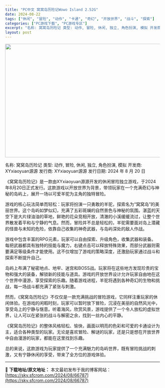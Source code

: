 ```yaml
---
title: "PC中文 窝窝岛历险记Wowo Island 2.52G"
date: 2024-08-22
tags: ["休闲", "冒险", "动作", "卡通", "奇幻", "开放世界", "战斗", "探索"]
categories: ["PC游戏下载", "PC游戏专区"]
excerpt: "名称: 窝窝岛历险记 类型: 动作, 冒险, 休闲, 独立, 角色扮演, 模拟 开发商: XYxiaoyuan源源 发行商: XYxiaoyuan源源 发行日期: 2024 年 8 月 20 日 《窝窝岛历险记》是一款由XYxiaoyuan源源开发的休闲冒险独立游戏，于2024年8月20日正式发行。&hellip;"
layout: post
---
```


<img class="aligncenter size-full wp-image-66789" src="https://sky.sfcrom.com/wp-content/uploads/2024/08/2024082203545435.webp" alt="" width="660" height="370" />

名称: 窝窝岛历险记
类型: 动作, 冒险, 休闲, 独立, 角色扮演, 模拟
开发商: XYxiaoyuan源源
发行商: XYxiaoyuan源源
发行日期: 2024 年 8 月 20 日

《窝窝岛历险记》是一款由XYxiaoyuan源源开发的休闲冒险独立游戏，于2024年8月20日正式发行。这款游戏以开放世界为背景，带领玩家在一个充满奇幻与神秘的岛屿上，展开一场以可爱羊驼为主角的独特冒险。

游戏的核心玩法简单而轻松：玩家将扮演一只勇敢的羊驼，探索名为“窝窝岛”的美丽世界。这个岛屿如梦似幻，充满了五彩斑斓的自然景色与神秘的氛围。湛蓝的天空下是大片绿油油的草地，鲜艳的花朵竞相开放，清澈的小溪缓缓流过，让整个世界散发着平和与宁静的气息。然而，冒险并不总是轻松的，羊驼需要面对岛上潜藏的怪兽与未知的危险，依靠自己收集的神奇武器，与岛屿深处的敌人作战。

游戏中包含丰富的RPG元素，玩家可以自由探索、升级角色，收集武器和装备。每把武器都具有独特的技能与魔力，右键点击可以释放特殊效果，而部分武器则需要满足等级条件才能使用。这不仅增加了游戏的策略深度，还激励玩家通过战斗和探索不断提升自己。

岛屿上布满了秘密地点、地牢、迷宫和BOSS战。玩家将在这些地方发现珍贵的宝物和强大的装备，解锁新的技能与道具。游戏的开放世界设计允许玩家自由地在这个世界中漫游，享受探索的乐趣。随着游戏进程，羊驼将遇到各种奇幻的生物和挑战，每一场战斗都充满了紧张与刺激。

然而，《窝窝岛历险记》不仅仅是一款充满挑战的冒险游戏，它同样注重玩家的休闲体验。在游戏的闲暇时刻，玩家可以暂时放下冒险，沉浸在美丽的自然风光中，享受岛上的宁静与惬意。听着海风，欣赏风景，游戏提供了一个令人放松的虚拟世界，让人可以在紧张的战斗与解密之余，找到一丝内心的平静。

《窝窝岛历险记》的整体风格轻松、愉快，画面以明亮的色彩和可爱的卡通设计为主，适合各种类型的玩家。无论是喜欢冒险、解谜的玩家，还是只是想在开放世界中自由漫游的玩家，都能在这里找到乐趣。

总的来说，这款游戏为玩家提供了一个充满魅力的岛屿世界，既有冒险挑战的刺激，又有宁静休闲的享受，带来了全方位的游戏体验。

---
📖 **下载地址/原文地址：** 本文最初发布于我的博客网站：[https://sky.sfcrom.com/2024/08/66787](https://sky.sfcrom.com/2024/08/66787)
